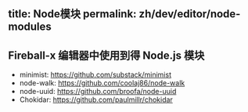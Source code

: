 title: Node模块
permalink: zh/dev/editor/node-modules
---

## Fireball-x 编辑器中使用到得 Node.js 模块

 - minimist: https://github.com/substack/minimist
 - node-walk: https://github.com/coolaj86/node-walk
 - node-uuid: https://github.com/broofa/node-uuid
 - Chokidar: https://github.com/paulmillr/chokidar
